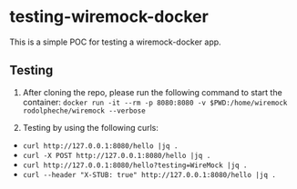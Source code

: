# testing-wiremock-docker
This is a simple POC for testing a wiremock-docker app.

## Testing
1. After cloning the repo, please run the following command to start the container:
`docker run -it --rm -p 8080:8080 -v $PWD:/home/wiremock rodolpheche/wiremock --verbose`

2. Testing by using the following curls:
- `curl http://127.0.0.1:8080/hello |jq .`
- `curl -X POST http://127.0.0.1:8080/hello |jq .`
- `curl http://127.0.0.1:8080/hello?testing=WireMock |jq .`
- `curl --header "X-STUB: true" http://127.0.0.1:8080/hello |jq .`
